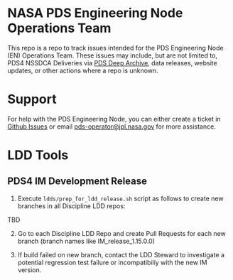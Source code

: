 # NASA PDS Engineering Node Operations Team
This repo is a repo to track issues intended for the PDS Engineering Node (EN) Operations Team. These issues may include, but are not limited to, PDS4 NSSDCA Deliveries via [PDS Deep Archive](https://nasa-pds.github.io/pds-deep-archive/index.html), data releases, website updates, or other actions where a repo is unknown.

# Support
For help with the PDS Engineering Node, you can either create a ticket in [Github Issues](https://github.com/NASA-PDS/pdsen-operations/issues) or email pds-operator@jpl.nasa.gov for more assistance.

# LDD Tools

## PDS4 IM Development Release

1. Execute `ldds/prep_for_ldd_release.sh` script as follows to create new branches in all Discipline LDD repos:

TBD

2. Go to each Discipline LDD Repo and create Pull Requests for each new branch (branch names like IM_release_1.15.0.0)

3. If build failed on new branch, contact the LDD Steward to investigate a potential regression test failure or incompatibiliy with the new IM version.
